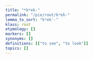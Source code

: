 ```yaml
---
title: "*kʷeḱ-"
permalink: "/pie/root/kʷeḱ-"
lemma_to_sort: "kʷek'-"
klass: root
etymology: []
markers: []
synonyms: []
definitions: [["to see", "to look"]]
topics: []
---
```

